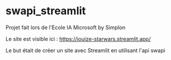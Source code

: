 # swapi_streamlit

Projet fait lors de l'Ecole IA Microsoft by Simplon

Le site est visible ici : https://iouize-starwars.streamlit.app/

Le but était de créer un site avec Streamlit en utilisant l'api swapi
